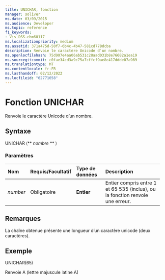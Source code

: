 ```yaml
---
title: UNICHAR, fonction
manager: soliver
ms.date: 03/09/2015
ms.audience: Developer
ms.topic: reference
f1_keywords:
- Vis_DSS.chm60117
ms.localizationpriority: medium
ms.assetid: 371a475d-50f7-6b4c-4b47-581cd778dcba
description: Renvoie le caractère Unicode d’un nombre.
ms.openlocfilehash: 75d907e4aa06ab531c28aad031b8e76682a1ea19
ms.sourcegitcommit: c0fae34cd3a9c75a7cffcf9ae8e417ddde07a989
ms.translationtype: MT
ms.contentlocale: fr-FR
ms.lasthandoff: 02/12/2022
ms.locfileid: "62771058"
---
```

# <a name="unichar-function"></a>Fonction UNICHAR

Renvoie le caractère Unicode d’un nombre. 
  
## <a name="syntax"></a>Syntaxe

UNICHAR (** *nombre* ** ) 
  
### <a name="parameters"></a>Paramètres

|**Nom**|**Requis/Facultatif**|**Type de données**|**Description**|
|:-----|:-----|:-----|:-----|
| _number_ <br/> |Obligatoire  <br/> |**Entier** <br/> |Entier compris entre 1 et 65 535 (inclus), ou la fonction renvoie une erreur. |
   
## <a name="remarks"></a>Remarques

La chaîne obtenue présente une longueur d’un caractère unicode (deux caractères). 
  
## <a name="example"></a>Exemple

UNICHAR(65) 
  
Renvoie A (lettre majuscule latine A) 
  

